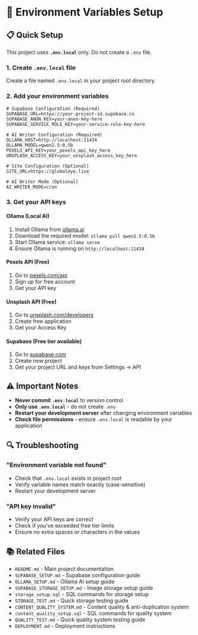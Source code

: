 # 🔧 Environment Variables Setup

## 📋 Quick Setup

This project uses **`.env.local`** only. Do not create a `.env` file.

### 1. Create `.env.local` file

Create a file named `.env.local` in your project root directory.

### 2. Add your environment variables

```env
# Supabase Configuration (Required)
SUPABASE_URL=https://your-project-id.supabase.co
SUPABASE_ANON_KEY=your-anon-key-here
SUPABASE_SERVICE_ROLE_KEY=your-service-role-key-here

# AI Writer Configuration (Required)
OLLAMA_HOST=http://localhost:11434
OLLAMA_MODEL=qwen2.5:0.5b
PEXELS_API_KEY=your_pexels_api_key_here
UNSPLASH_ACCESS_KEY=your_unsplash_access_key_here

# Site Configuration (Optional)
SITE_URL=https://globaleye.live

# AI Writer Mode (Optional)
AI_WRITER_MODE=cron
```

### 3. Get your API keys

#### Ollama (Local AI)
1. Install Ollama from [ollama.ai](https://ollama.ai)
2. Download the required model: `ollama pull qwen2.5:0.5b`
3. Start Ollama service: `ollama serve`
4. Ensure Ollama is running on `http://localhost:11434`

#### Pexels API (Free)
1. Go to [pexels.com/api](https://pexels.com/api)
2. Sign up for free account
3. Get your API key

#### Unsplash API (Free)
1. Go to [unsplash.com/developers](https://unsplash.com/developers)
2. Create free application
3. Get your Access Key

#### Supabase (Free tier available)
1. Go to [supabase.com](https://supabase.com)
2. Create new project
3. Get your project URL and keys from Settings → API

## ⚠️ Important Notes

- **Never commit `.env.local`** to version control
- **Only use `.env.local`** - do not create `.env`
- **Restart your development server** after changing environment variables
- **Check file permissions** - ensure `.env.local` is readable by your application

## 🔍 Troubleshooting

### "Environment variable not found"
- Check that `.env.local` exists in project root
- Verify variable names match exactly (case-sensitive)
- Restart your development server

### "API key invalid"
- Verify your API keys are correct
- Check if you've exceeded free tier limits
- Ensure no extra spaces or characters in the values

## 📚 Related Files

- `README.md` - Main project documentation
- `SUPABASE_SETUP.md` - Supabase configuration guide
- `OLLAMA_SETUP.md` - Ollama AI setup guide
- `SUPABASE_STORAGE_SETUP.md` - Image storage setup guide
- `storage_setup.sql` - SQL commands for storage setup
- `STORAGE_TEST.md` - Quick storage testing guide
- `CONTENT_QUALITY_SYSTEM.md` - Content quality & anti-duplication system
- `content_quality_setup.sql` - SQL commands for quality system
- `QUALITY_TEST.md` - Quick quality system testing guide
- `DEPLOYMENT.md` - Deployment instructions
